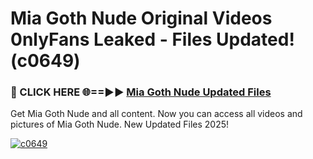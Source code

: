 # Mia Goth Nude Original Videos 0nlyFans Leaked - Files Updated! (c0649)

<h3>🔴 CLICK HERE 🌐==►► <a href="https://tinyurl.com/4mcuefdz" rel="nofollow">Mia Goth Nude Updated Files</a></h3>

Get Mia Goth Nude and all content. Now you can access all videos and pictures of Mia Goth Nude. New Updated Files 2025!

[![c0649](https://i.imgur.com/StAQSOY.gif)](https://tinyurl.com/4mcuefdz)
